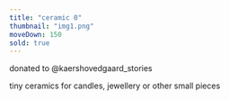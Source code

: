 ```yaml
---
title: "ceramic 0"
thumbnail: "img1.png"
moveDown: 150
sold: true
---
```

donated to @kaershovedgaard_stories

tiny ceramics for candles, jewellery or other small pieces
